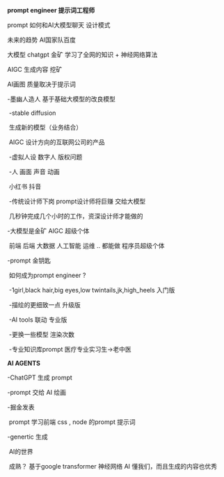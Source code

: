 **prompt engineer 提示词工程师**



prompt 如何和AI大模型聊天   设计模式



未来的趋势  AI国家队百度

大模型  chatgpt  金矿   学习了全网的知识 + 神经网络算法

AIGC   生成内容  挖矿

AI画图  质量取决于提示词





-墨幽人造人		基于基础大模型的改良模型

​	-stable diffusion

​	生成新的模型（业务结合）

​    AIGC  设计方向的互联网公司的产品

​    -虚拟人设  数字人  版权问题

​	-人   画面   声音    动画

​     	小红书    抖音

​	-传统设计师下岗 prompt设计师将巨赚   交给大模型

​	几秒钟完成几个小时的工作，资深设计师才能做的

-大模型是金矿   AIGC  超级个体

​	前端  后端  大数据  人工智能  运维 .. 都能做   程序员超级个体

-prompt  金钥匙

​	如何成为prompt engineer ?

​	-1girl,black hair,big eyes,low twintails,jk,high_heels     入门版

​	-描绘的更细致一点     升级版

​	-AI   tools  联动	专业版

​	-更换一些模型  渲染次数

​	-专业知识库prompt    医疗专业实习生->老中医





**AI  AGENTS**

-ChatGPT 生成 prompt

-prompt  交给 AI 绘画

-掘金发表

​	prompt 学习前端  css , node 的prompt  提示词

-genertic  生成

​	AI的世界

​	成熟？  基于google  transformer 神经网络  AI 懂我们，而且生成的内容也优秀